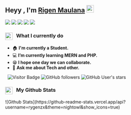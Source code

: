 ## Heyy , I'm [Rigen Maulana](http://rygenzx.github.io/) <img src="https://media.giphy.com/media/hvRJCLFzcasrR4ia7z/giphy.gif" width="24px">

[<img src ="https://img.shields.io/badge/portfolio-%23.svg?&style=for-the-badge&logo=&logoColor=white%22">](https://rygenzx.github.io/)
[<img src="https://img.shields.io/badge/linkedin-%230077B5.svg?&style=for-the-badge&logo=linkedin&logoColor=white" />](https://www.linkedin.com/in/rygenzx/)
[<img src="https://img.shields.io/badge/gmail-%23D14836.svg?&style=for-the-badge&logo=gmail&logoColor=white" />](mailto:rygen.dev@gmail.com/)
[<img src="https://img.shields.io/badge/telegram-%231877F2.svg?&style=for-the-badge&logo=telegram&logoColor=white" />](https://t.me/rygen_zx) 
[<img src = "https://img.shields.io/badge/instagram-%23E4405F.svg?&style=for-the-badge&logo=instagram&logoColor=white">](https://www.instagram.com/rygen_zx/)

<h3><img src="https://emojis.slackmojis.com/emojis/images/1588805021/8902/lightningbolt.png?1588805021" align="center"
                width="24" /> &nbsp; What I currently do</h3>

- 🏠 **I'm currently a Student.**
- 💻 **I’m currently learning MERN and PHP.**
- 😁 **I hope one day we can collaborate.**
- 💬 **Ask me about Tech and other.**

&nbsp; ![Visitor Badge](https://visitor-badge.laobi.icu/badge?page_id=rygenzx.rygenzx) ![GitHub followers](https://img.shields.io/github/followers/rygenzx) ![GitHub User's stars](https://img.shields.io/github/stars/rygenzx)

 <h3><img src="https://emojis.slackmojis.com/emojis/images/1450822151/257/github.png?1450822151" align="center"
                width="24" /> &nbsp; My Github Stats</h3>

<p>
  ![Github Stats](https://github-readme-stats.vercel.app/api?username=rygenzx&theme=nightowl&show_icons=true)
  

</p>
